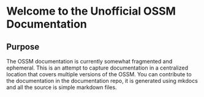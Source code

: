 # Welcome to the Unofficial OSSM Documentation

## Purpose
The OSSM documentation is currently somewhat fragmented and ephemeral. This is an attempt to capture documentation in a centralized location that covers multiple versions of the OSSM. You can contribute to the documentation in the documentation repo, it is generated using mkdocs and all the source is simple markdown files.
